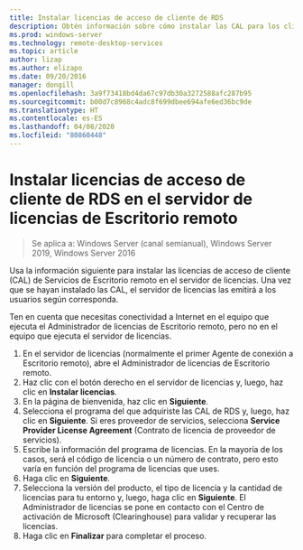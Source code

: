 ```yaml
---
title: Instalar licencias de acceso de cliente de RDS
description: Obtén información sobre cómo instalar las CAL para los clientes de Escritorio remoto.
ms.prod: windows-server
ms.technology: remote-desktop-services
ms.topic: article
author: lizap
ms.author: elizapo
ms.date: 09/20/2016
manager: dongill
ms.openlocfilehash: 3a9f73418bd4da67c97db30a3272588afc287b95
ms.sourcegitcommit: b00d7c8968c4adc8f699dbee694afe6ed36bc9de
ms.translationtype: HT
ms.contentlocale: es-ES
ms.lasthandoff: 04/08/2020
ms.locfileid: "80860448"
---
```

# <a name="install-rds-client-access-licenses-on-the-remote-desktop-license-server"></a>Instalar licencias de acceso de cliente de RDS en el servidor de licencias de Escritorio remoto

>Se aplica a: Windows Server (canal semianual), Windows Server 2019, Windows Server 2016

Usa la información siguiente para instalar las licencias de acceso de cliente (CAL) de Servicios de Escritorio remoto en el servidor de licencias. Una vez que se hayan instalado las CAL, el servidor de licencias las emitirá a los usuarios según corresponda.

Ten en cuenta que necesitas conectividad a Internet en el equipo que ejecuta el Administrador de licencias de Escritorio remoto, pero no en el equipo que ejecuta el servidor de licencias.

1. En el servidor de licencias (normalmente el primer Agente de conexión a Escritorio remoto), abre el Administrador de licencias de Escritorio remoto.
2. Haz clic con el botón derecho en el servidor de licencias y, luego, haz clic en **Instalar licencias**.
3. En la página de bienvenida, haz clic en **Siguiente**.
4. Selecciona el programa del que adquiriste las CAL de RDS y, luego, haz clic en **Siguiente**. Si eres proveedor de servicios, selecciona **Service Provider License Agreement** (Contrato de licencia de proveedor de servicios).
5. Escribe la información del programa de licencias. En la mayoría de los casos, será el código de licencia o un número de contrato, pero esto varía en función del programa de licencias que uses.
6. Haga clic en **Siguiente**.
7. Selecciona la versión del producto, el tipo de licencia y la cantidad de licencias para tu entorno y, luego, haga clic en **Siguiente**. El Administrador de licencias se pone en contacto con el Centro de activación de Microsoft (Clearinghouse) para validar y recuperar las licencias.
8.  Haga clic en **Finalizar** para completar el proceso.